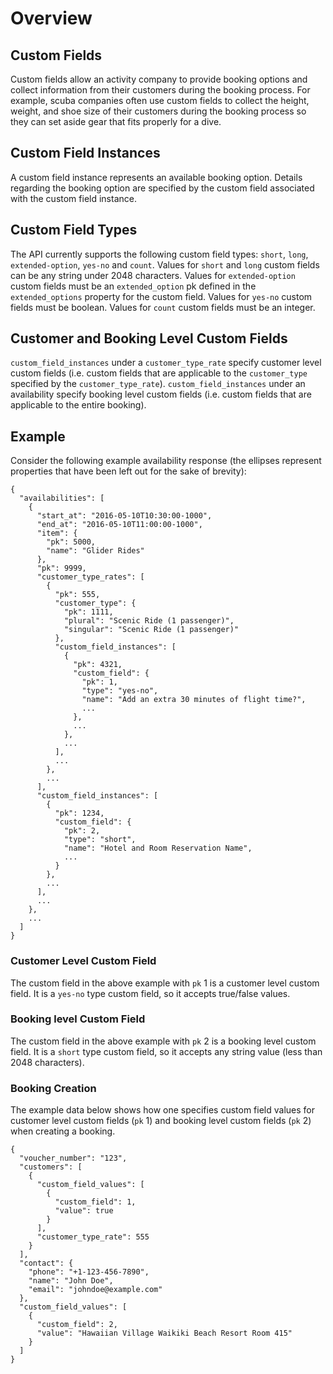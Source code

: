 # Overview

## Custom Fields

Custom fields allow an activity company to provide booking options and collect information from their customers during the booking process. For example, scuba companies often use custom fields to collect the height, weight, and shoe size of their customers during the booking process so they can set aside gear that fits properly for a dive.

## Custom Field Instances

A custom field instance represents an available booking option. Details regarding the booking option are specified by the custom field associated with the custom field instance.

## Custom Field Types

The API currently supports the following custom field types: `short`, `long`, `extended-option`, `yes-no` and `count`.  Values for `short` and `long` custom fields can be any string under 2048 characters.  Values for `extended-option` custom fields must be an `extended_option` pk defined in the `extended_options` property for the custom field.  Values for `yes-no` custom fields must be boolean. Values for `count` custom fields must be an integer.

## Customer and Booking Level Custom Fields

`custom_field_instances` under a `customer_type_rate` specify customer level custom fields (i.e. custom fields that are applicable to the `customer_type` specified by the `customer_type_rate`). `custom_field_instances` under an availability specify booking level custom fields (i.e. custom fields that are applicable to the entire booking).

## Example

Consider the following example availability response (the ellipses represent properties that have been left out for the sake of brevity):

    {
      "availabilities": [
        {
          "start_at": "2016-05-10T10:30:00-1000",
          "end_at": "2016-05-10T11:00:00-1000",
          "item": {
            "pk": 5000,
            "name": "Glider Rides"
          },
          "pk": 9999,
          "customer_type_rates": [
            {
              "pk": 555,
              "customer_type": {
                "pk": 1111,
                "plural": "Scenic Ride (1 passenger)",
                "singular": "Scenic Ride (1 passenger)"
              },
              "custom_field_instances": [
                {
                  "pk": 4321,
                  "custom_field": {
                    "pk": 1,
                    "type": "yes-no",
                    "name": "Add an extra 30 minutes of flight time?",
                    ...
                  },
                  ...
                },
                ...
              ],
              ...
            },
            ...
          ],
          "custom_field_instances": [
            {
              "pk": 1234,
              "custom_field": {
                "pk": 2,
                "type": "short",
                "name": "Hotel and Room Reservation Name",
                ...
              }
            },
            ...
          ],
          ...
        },
        ...
      ]
    }

### Customer Level Custom Field

The custom field in the above example with `pk` 1 is a customer level custom field. It is a `yes-no` type custom field, so it accepts true/false values.

### Booking level Custom Field

The custom field in the above example with `pk` 2 is a booking level custom field.  It is a `short` type custom field, so it accepts any string value (less than 2048 characters).

### Booking Creation

The example data below shows how one specifies custom field values for customer level custom fields (`pk` 1) and booking level custom fields (`pk` 2) when creating a booking.

    {
      "voucher_number": "123",
      "customers": [
        {
          "custom_field_values": [
            {
              "custom_field": 1,
              "value": true
            }
          ],
          "customer_type_rate": 555
        }
      ],
      "contact": {
        "phone": "+1-123-456-7890",
        "name": "John Doe",
        "email": "johndoe@example.com"
      },
      "custom_field_values": [
        {
          "custom_field": 2,
          "value": "Hawaiian Village Waikiki Beach Resort Room 415"
        }
      ]
    }
